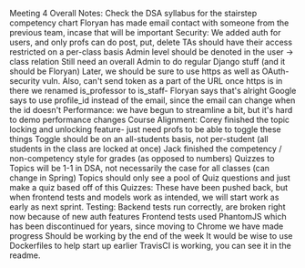 Meeting 4
Overall Notes:
  Check the DSA syllabus for the stairstep competency chart
  Floryan has made email contact with someone from the previous team, incase that will be important
Security:
  We added auth for users, and only profs can do post, put, delete
    TAs should have their access restricted on a per-class basis
      Admin level should be denoted in the user -> class relation
      Still need an overall Admin to do regular Django stuff (and it should be Floryan)
    Later, we should be sure to use https as well as OAuth- security vuln.
      Also, can't send token as a part of the URL once https is in there
    we renamed is_professor to is_staff- Floryan says that's alright
  Google says to use profile_id instead of the email, since the email can change when the id doesn't
Performance:
  we have begun to streamline a bit, but it's hard to demo performance changes
Course Alignment:
  Corey finished the topic locking and unlocking feature- just need profs to be able to toggle these things
    Toggle should be on an all-students basis, not per-student (all students in the class are locked at once)
  Jack finished the competency / non-competency style for grades (as opposed to numbers)
    Quizzes to Topics will be 1-1 in DSA, not necessarily the case for all classes (can change in Spring)
      Topics should only see a pool of Quiz questions and just make a quiz based off of this
Quizzes:
  These have been pushed back, but when frontend tests and models work as intended, we will start work as early as next sprint.
Testing:
  Backend tests run correctly, are broken right now because of new auth features
  Frontend tests used PhantomJS which has been discontinued for years, since moving to Chrome we have made progress
    Should be working by the end of the week
  It would be wise to use Dockerfiles to help start up earlier
  TravisCI is working, you can see it in the readme.
